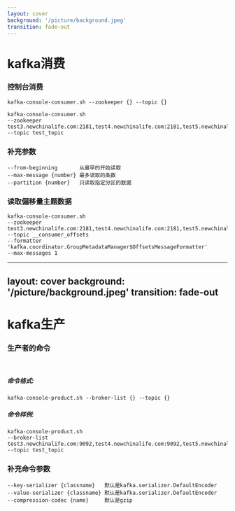 ```yaml
---
layout: cover
background: '/picture/background.jpeg'
transition: fade-out
---
```


# kafka消费

<v-clicks>

### 控制台消费

```shell
kafka-console-consumer.sh --zookeeper {} --topic {}
```

```shell
kafka-console-consumer.sh 
--zookeeper test3.newchinalife.com:2181,test4.newchinalife.com:2181,test5.newchinalife.com:2181/kafka
--topic test_topic
```

### 补充参数
```text
--from-beginning       从最早的开始读取
--max-message {number} 最多读取的条数
--partition {number}   只读取指定分区的数据
```

### 读取偏移量主题数据


```shell
kafka-console-consumer.sh 
--zookeeper test3.newchinalife.com:2181,test4.newchinalife.com:2181,test5.newchinalife.com:2181/kafka
--topic __consumer_offsets 
--formatter 'kafka.coordinator.GroupMetadataManager$OffsetsMessageFormatter' 
--max-messages 1
```

</v-clicks>

<!--
平常最常用的命令
这里介绍一些补充的命令参数
以及关于偏移量主题消息的读取
为了解码这个主题的消息，用指定格式化器来处理消息

-->


---
layout: cover
background: '/picture/background.jpeg'
transition: fade-out
---

# kafka生产

<v-clicks>

### 生产者的命令

<br>

##### 命令格式:

```shell
kafka-console-product.sh --broker-list {} --topic {}
```

##### 命令样例:

```shell
kafka-console-product.sh 
--broker-list test3.newchinalife.com:9092,test4.newchinalife.com:9092,test5.newchinalife.com:9092
--topic test_topic
```

### 补充命令参数

```text
--key-serializer {classname}   默认是kafka.serializer.DefaultEncoder
--value-serializer {classname} 默认是kafka.serializer.DefaultEncoder
--compression-codec {name}     默认是gzip
```

</v-clicks>

<!--
这也是我们在平常工作中常用的命令

-->

